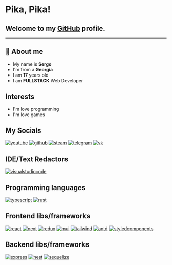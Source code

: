 # Pika, Pika!
## Welcome to my [GitHub](https://github.com/s3rxio) profile.
-------
## 💬 About me  
- My name is **Sergo**
- I'm from a **Georgia**
- I am **17** years old
- I am **FULLSTACK** Web Developer

## Interests
- I'm love programming
- I'm love games

## My Socials
[![youtube](https://img.shields.io/static/v1?label=&message=Youtube&color=191919&style=for-the-badge&logo=youtube)](https://www.youtube.com/channel/UCeIhMtpxzuhbq7LBYPPJ7Xw)
[![github](https://img.shields.io/static/v1?label=&message=github&color=191919&style=for-the-badge&logo=github)](https://github.com/s3rxio)
[![steam](https://img.shields.io/static/v1?label=&message=steam&color=191919&style=for-the-badge&logo=Steam)](https://steamcommunity.com/id/s3rxio/)
[![telegram](https://img.shields.io/static/v1?label=&message=Telegram&color=191919&style=for-the-badge&logo=telegram)](https://t.me/s3rxio)
[![vk](https://img.shields.io/static/v1?label=&message=VK&color=191919&style=for-the-badge&logo=vk)](https://vk.com/s3rxio)

## IDE/Text Redactors
[![visualstudiocode](https://img.shields.io/static/v1?label=&message=VS%20Code&color=191919&style=for-the-badge&logo=visualstudiocode)](https://code.visualstudio.com/)

## Programming languages
[![typescript](https://img.shields.io/static/v1?label=&message=TypeScript&color=191919&style=for-the-badge&logo=typescript)](https://www.typescriptlang.org/)
[![rust](https://img.shields.io/static/v1?label=&message=Rust&color=191919&style=for-the-badge&logo=rust)](https://www.rust-lang.org/)

## Frontend libs/frameworks
[![react](https://img.shields.io/static/v1?label=&message=React&color=191919&style=for-the-badge&logo=react)](https://react.dev/)
[![next](https://img.shields.io/static/v1?label=&message=Next&color=191919&style=for-the-badge&logo=nextdotjs)](https://nextjs.org/)
[![redux](https://img.shields.io/static/v1?label=&message=Redux&color=191919&style=for-the-badge&logo=redux)](https://redux.js.org/)
[![mui](https://img.shields.io/static/v1?label=&message=MUI&color=191919&style=for-the-badge&logo=mui)](https://mui.com/)
[![tailwind](https://img.shields.io/static/v1?label=&message=Tailwind&color=191919&style=for-the-badge&logo=tailwindcss)](https://tailwindcss.com/)
[![antd](https://img.shields.io/static/v1?label=&message=AntD&color=191919&style=for-the-badge&logo=antdesign)](https://ant.design/)
[![styledcomponents](https://img.shields.io/static/v1?label=&message=Styled%20Components&color=191919&style=for-the-badge&logo=styledcomponents)](https://styled-components.com/)

## Backend libs/frameworks
[![express](https://img.shields.io/static/v1?label=&message=Express&color=191919&style=for-the-badge&logo=express)](https://expressjs.com/)
[![nest](https://img.shields.io/static/v1?label=&message=Nest&color=191919&style=for-the-badge&logo=nestjs)](https://nestjs.com/)
[![sequelize](https://img.shields.io/static/v1?label=&message=Sequelize&color=191919&style=for-the-badge&logo=sequelize)](https://sequelize.org/)
